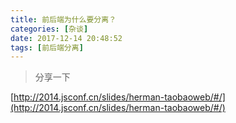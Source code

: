 ```yaml
---
title: 前后端为什么要分离？
categories: [杂谈]
date: 2017-12-14 20:48:52
tags: [前后端分离]
---
```


> 分享一下

[http://2014.jsconf.cn/slides/herman-taobaoweb/#/](http://2014.jsconf.cn/slides/herman-taobaoweb/#/)